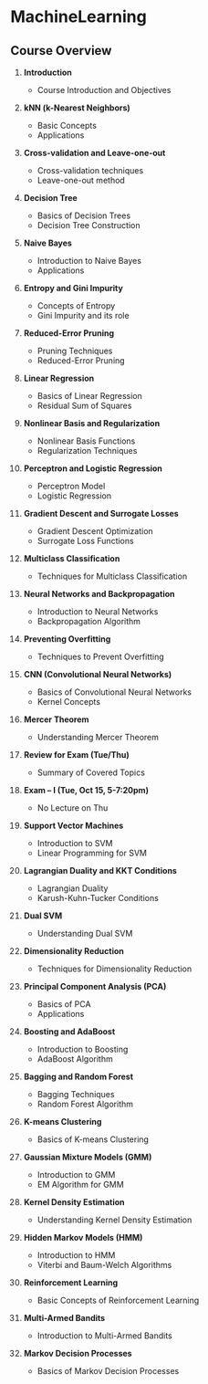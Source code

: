 # MachineLearning
## Course Overview

1. **Introduction**
   - Course Introduction and Objectives

2. **kNN (k-Nearest Neighbors)**
   - Basic Concepts
   - Applications

3. **Cross-validation and Leave-one-out**
   - Cross-validation techniques
   - Leave-one-out method

4. **Decision Tree**
   - Basics of Decision Trees
   - Decision Tree Construction

5. **Naive Bayes**
   - Introduction to Naive Bayes
   - Applications

6. **Entropy and Gini Impurity**
   - Concepts of Entropy
   - Gini Impurity and its role

7. **Reduced-Error Pruning**
   - Pruning Techniques
   - Reduced-Error Pruning

8. **Linear Regression**
   - Basics of Linear Regression
   - Residual Sum of Squares

9. **Nonlinear Basis and Regularization**
   - Nonlinear Basis Functions
   - Regularization Techniques

10. **Perceptron and Logistic Regression**
    - Perceptron Model
    - Logistic Regression

11. **Gradient Descent and Surrogate Losses**
    - Gradient Descent Optimization
    - Surrogate Loss Functions

12. **Multiclass Classification**
    - Techniques for Multiclass Classification

13. **Neural Networks and Backpropagation**
    - Introduction to Neural Networks
    - Backpropagation Algorithm

14. **Preventing Overfitting**
    - Techniques to Prevent Overfitting

15. **CNN (Convolutional Neural Networks)**
    - Basics of Convolutional Neural Networks
    - Kernel Concepts

16. **Mercer Theorem**
    - Understanding Mercer Theorem

17. **Review for Exam (Tue/Thu)**
    - Summary of Covered Topics

18. **Exam – I (Tue, Oct 15, 5-7:20pm)**
    - No Lecture on Thu

19. **Support Vector Machines**
    - Introduction to SVM
    - Linear Programming for SVM

20. **Lagrangian Duality and KKT Conditions**
    - Lagrangian Duality
    - Karush-Kuhn-Tucker Conditions

21. **Dual SVM**
    - Understanding Dual SVM

22. **Dimensionality Reduction**
    - Techniques for Dimensionality Reduction

23. **Principal Component Analysis (PCA)**
    - Basics of PCA
    - Applications

24. **Boosting and AdaBoost**
    - Introduction to Boosting
    - AdaBoost Algorithm

25. **Bagging and Random Forest**
    - Bagging Techniques
    - Random Forest Algorithm

26. **K-means Clustering**
    - Basics of K-means Clustering

27. **Gaussian Mixture Models (GMM)**
    - Introduction to GMM
    - EM Algorithm for GMM

28. **Kernel Density Estimation**
    - Understanding Kernel Density Estimation

29. **Hidden Markov Models (HMM)**
    - Introduction to HMM
    - Viterbi and Baum-Welch Algorithms

30. **Reinforcement Learning**
    - Basic Concepts of Reinforcement Learning

31. **Multi-Armed Bandits**
    - Introduction to Multi-Armed Bandits

32. **Markov Decision Processes**
    - Basics of Markov Decision Processes


